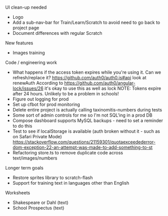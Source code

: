 UI clean-up needed
* Logo
* Add a sub-nav-bar for Train/Learn/Scratch to avoid need to go back to project page
* Document differences with regular Scratch

New features
* Images training

Code / engineering work
* What happens if the access token expires while you're using it. Can we refresh/replace it?
   https://github.com/auth0/auth0.js#api look at renewAuth
   According to https://github.com/auth0/angular-lock/issues/26 it's okay to use this as well as lock
   NOTE: Tokens expire after 24 hours. Unlikely to be a problem in schools!
* Figure out logging for prod
* Set up cfbot for prod monitoring
* Delete entire project is actually calling taxinomitis-numbers during tests
* Some sort of admin controls for me so I'm not SQL'ing in a prod DB
* Compose dashboard supports MySQL backups - need to set a reminder to do this
* Test to see if localStorage is available (auth broken without it - such as on Safari Private Mode)
   https://stackoverflow.com/questions/21159301/quotaexceedederror-dom-exception-22-an-attempt-was-made-to-add-something-to-st
* Refactoring store.ts to remove duplicate code across text/images/numbers

Longer term goals
* Restore sprites library to scratch-flash
* Support for training text in languages other than English

Worksheets
* Shakespeare or Dahl (text)
* School Prospectus (text)
